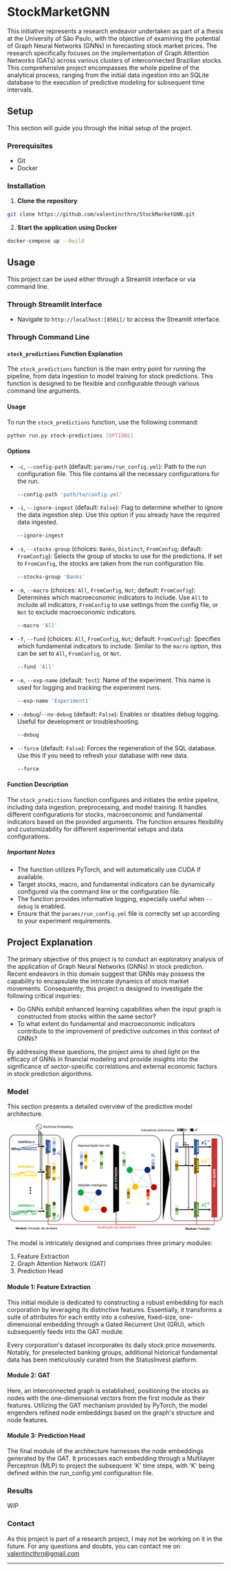 # StockMarketGNN

This initiative represents a research endeavor undertaken as part of a thesis at the University of São Paulo, with the objective of examining the potential of Graph Neural Networks (GNNs) in forecasting stock market prices. The research specifically focuses on the implementation of Graph Attention Networks (GATs) across various clusters of interconnected Brazilian stocks. This comprehensive project encompasses the whole pipeline of the analytical process, ranging from the initial data ingestion into an SQLite database to the execution of predictive modeling for subsequent time intervals.

## Setup

This section will guide you through the initial setup of the project.

### Prerequisites

- Git
- Docker

### Installation

1. **Clone the repository**

```bash
git clone https://github.com/valentincthrn/StockMarketGNN.git
```

2. **Start the application using Docker**

```bash
docker-compose up --build
```

## Usage

This project can be used either through a Streamlit interface or via command line.

### Through Streamlit Interface

- Navigate to `http://localhost:[8501]/` to access the Streamlit interface.

### Through Command Line

#### `stock_predictions` Function Explanation

The `stock_predictions` function is the main entry point for running the pipeline, from data ingestion to model training for stock predictions. This function is designed to be flexible and configurable through various command line arguments.

#### Usage

To run the `stock_predictions` function, use the following command:

```bash
python run.py stock-predictions [OPTIONS]
```

#### Options

- `-c`, `--config-path` (default: `params/run_config.yml`): Path to the run configuration file. This file contains all the necessary configurations for the run.
  
  ```bash
  --config-path 'path/to/config.yml'
  ```

- `-i`, `--ignore-ingest` (default: `False`): Flag to determine whether to ignore the data ingestion step. Use this option if you already have the required data ingested.

  ```bash
  --ignore-ingest
  ```

- `-s`, `--stocks-group` (choices: `Banks`, `Distinct`, `FromConfig`; default: `FromConfig`): Selects the group of stocks to use for the predictions. If set to `FromConfig`, the stocks are taken from the run configuration file.

  ```bash
  --stocks-group 'Banks'
  ```

- `-m`, `--macro` (choices: `All`, `FromConfig`, `Not`; default: `FromConfig`): Determines which macroeconomic indicators to include. Use `All` to include all indicators, `FromConfig` to use settings from the config file, or `Not` to exclude macroeconomic indicators.

  ```bash
  --macro 'All'
  ```

- `-f`, `--fund` (choices: `All`, `FromConfig`, `Not`; default: `FromConfig`): Specifies which fundamental indicators to include. Similar to the `macro` option, this can be set to `All`, `FromConfig`, or `Not`.

  ```bash
  --fund 'All'
  ```

- `-e`, `--exp-name` (default: `Test`): Name of the experiment. This name is used for logging and tracking the experiment runs.

  ```bash
  --exp-name 'Experiment1'
  ```

- `--debug`/`--no-debug` (default: `False`): Enables or disables debug logging. Useful for development or troubleshooting.

  ```bash
  --debug
  ```

- `--force` (default: `False`): Forces the regeneration of the SQL database. Use this if you need to refresh your database with new data.

  ```bash
  --force
  ```

#### Function Description

The `stock_predictions` function configures and initiates the entire pipeline, including data ingestion, preprocessing, and model training. It handles different configurations for stocks, macroeconomic and fundamental indicators based on the provided arguments. The function ensures flexibility and customizability for different experimental setups and data configurations. 

##### Important Notes

- The function utilizes PyTorch, and will automatically use CUDA if available.
- Target stocks, macro, and fundamental indicators can be dynamically configured via the command line or the configuration file.
- The function provides informative logging, especially useful when `--debug` is enabled.
- Ensure that the `params/run_config.yml` file is correctly set up according to your experiment requirements.


## Project Explanation

The primary objective of this project is to conduct an exploratory analysis of the application of Graph Neural Networks (GNNs) in stock prediction. Recent endeavors in this domain suggest that GNNs may possess the capability to encapsulate the intricate dynamics of stock market movements. Consequently, this project is designed to investigate the following critical inquiries:

- Do GNNs exhibit enhanced learning capabilities when the input graph is constructed from stocks within the same sector?
- To what extent do fundamental and macroeconomic indicators contribute to the improvement of predictive outcomes in this context of GNNs?
  
By addressing these questions, the project aims to shed light on the efficacy of GNNs in financial modeling and provide insights into the significance of sector-specific correlations and external economic factors in stock prediction algorithms.

### Model

This section presents a detailed overview of the predictive model architecture. 

![Image](https://github.com/valentincthrn/StockMarketGNN/blob/main/images/model.png)

The model is intricately designed and comprises three primary modules:
  1. Feature Extraction
  2. Graph Attention Network (GAT)
  3. Prediction Head
     
#### Module 1: Feature Extraction
This initial module is dedicated to constructing a robust embedding for each corporation by leveraging its distinctive features. Essentially, it transforms a suite of attributes for each entity into a cohesive, fixed-size, one-dimensional embedding through a Gated Recurrent Unit (GRU), which subsequently feeds into the GAT module.

Every corporation's dataset incorporates its daily stock price movements. Notably, for preselected banking groups, additional historical fundamental data has been meticulously curated from the StatusInvest platform.

#### Module 2: GAT
Here, an interconnected graph is established, positioning the stocks as nodes with the one-dimensional vectors from the first module as their features. Utilizing the GAT mechanism provided by PyTorch, the model engenders refined node embeddings based on the graph's structure and node features.

#### Module 3: Prediction Head
The final module of the architecture harnesses the node embeddings generated by the GAT. It processes each embedding through a Multilayer Perceptron (MLP) to project the subsequent 'K' time steps, with 'K' being defined within the run_config.yml configuration file.

### Results

WIP

### Contact

As this project is part of a research project, I may not be working on it in the future. For any questions and doubts, you can contact me on valentincthrn@gmail.com

---
